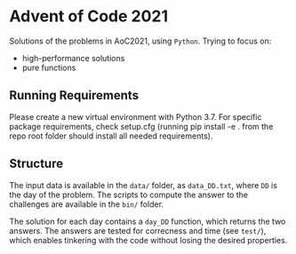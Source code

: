 # Advent of Code 2021

Solutions of the problems in AoC2021, using `Python`. Trying to focus on:
* high-performance solutions
* pure functions


## Running Requirements


Please create a new virtual environment with Python 3.7. For specific package requirements, check setup.cfg (running pip install -e . from the repo root folder should install all needed requirements).

## Structure

The input data is available in the `data/` folder, as `data_DD.txt`, where `DD` is the day of the problem. The scripts to compute the answer to the challenges are available in the `bin/` folder.

The solution for each day contains a `day_DD` function, which returns the two answers. The answers are tested for correcness and time (see `test/`), which enables tinkering with the code without losing the desired properties.
